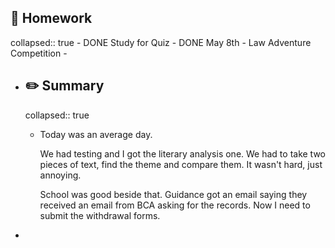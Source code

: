 ## 📝 Homework
collapsed:: true
	- DONE Study for Quiz
	- DONE May 8th - Law Adventure Competition
	-
- ##  ✏️ Summary
  collapsed:: true
	- Today was an average day.
	  
	  We had testing and I got the literary analysis one. We had to take two pieces of text, find the theme and compare them. It wasn't hard, just annoying.
	  
	  School was good beside that. Guidance got an email saying they received an email from BCA asking for the records. Now I need to submit the withdrawal forms.
-